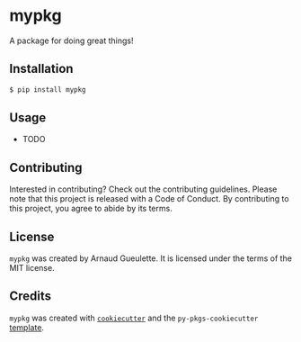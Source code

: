 # mypkg

A package for doing great things!

## Installation

```bash
$ pip install mypkg
```

## Usage

- TODO

## Contributing

Interested in contributing? Check out the contributing guidelines. Please note that this project is released with a Code of Conduct. By contributing to this project, you agree to abide by its terms.

## License

`mypkg` was created by Arnaud Gueulette. It is licensed under the terms of the MIT license.

## Credits

`mypkg` was created with [`cookiecutter`](https://cookiecutter.readthedocs.io/en/latest/) and the `py-pkgs-cookiecutter` [template](https://github.com/py-pkgs/py-pkgs-cookiecutter).
